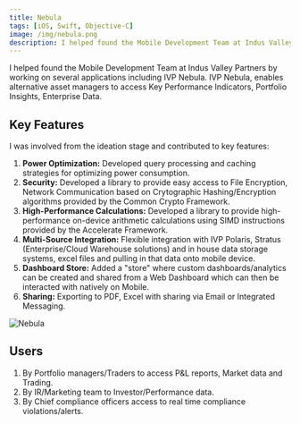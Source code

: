 ```yaml
---
title: Nebula 
tags: [iOS, Swift, Objective-C]
image: /img/nebula.png
description: I helped found the Mobile Development Team at Indus Valley Partners by working on several applications including IVP Nebula. IVP Nebula, enables alternative asset managers to access Key Performance Indicators, Portfolio Insights, Enterprise Data. 
---
```


I helped found the Mobile Development Team at Indus Valley Partners by working on several applications including IVP Nebula. IVP Nebula, enables alternative asset managers to access Key Performance Indicators, Portfolio Insights, Enterprise Data.

## Key Features

I was involved from the ideation stage and contributed to key features:

1. **Power Optimization:** Developed query processing and caching strategies for optimizing power consumption.
2. **Security:** Developed a library to provide easy access to File Encryption, Network Communication based on Crytographic Hashing/Encryption algorithms provided by the Common Crypto Framework.
3. **High-Performance Calculations:** Developed a library to provide high-performance on-device arithmetic calculations using SIMD instructions provided by the Accelerate Framework.
4. **Multi-Source Integration:** Flexible integration with IVP Polaris, Stratus (Enterprise/Cloud Warehouse solutions) and in house data storage systems, excel files and pulling in that data onto mobile device.
5. **Dashboard Store:** Added a "store" where custom dashboards/analytics can be created and shared from a Web Dashboard which can then be interacted with natively on Mobile.
6. **Sharing:** Exporting to PDF, Excel with sharing via Email or Integrated Messaging.

![Nebula](/img/nebula.png)

## Users

1. By Portfolio managers/Traders to access P&L reports, Market data and Trading.
2. By IR/Marketing team to Investor/Performance data.
3. By Chief compliance officers access to real time compliance violations/alerts.
